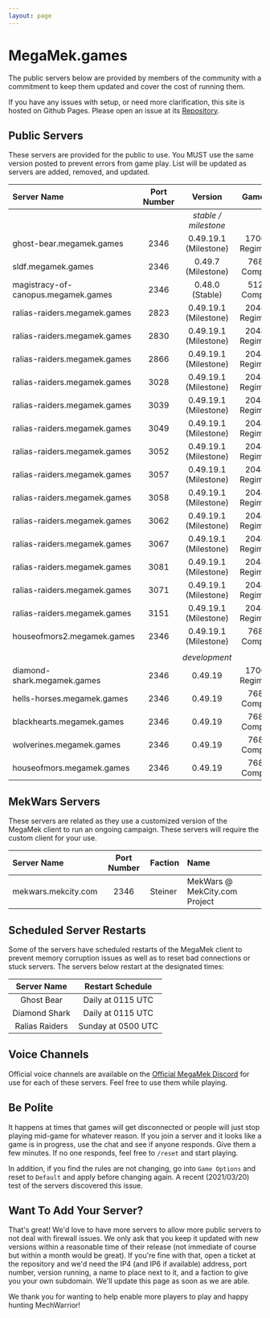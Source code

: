 ```yaml
---
layout: page
---
```

# MegaMek.games

The public servers below are provided by members of the community with a
commitment to keep them updated and cover the cost of running them.

If you have any issues with setup, or need more clarification, this site is
hosted on Github Pages. Please open an issue at its [Repository](https://github.com/rjhancock/megamek-games).

## Public Servers

These servers are provided for the public to use. You MUST use the same version
posted to prevent errors from game play. List will be updated as servers are
added, removed, and updated.

|Server Name|Port Number|Version|Game Size|Provided By|
|:------|:-----:|:--------:|:--:|-------:|
|||*stable / milestone*|||
|ghost-bear.megamek.games            |2346|0.49.19.1 (Milestone)|1700M - Regimental? |TapEnvy.us, LLC|
|sldf.megamek.games                  |2346|0.49.7 (Milestone)|768M - Companies    |MegaMek Team|
|magistracy-of-canopus.megamek.games |2346|0.48.0 (Stable)|512M - Companies    |Delra|
|ralias-raiders.megamek.games        |2823|0.49.19.1 (Milestone)|2048M - Regimental? |[RR] Sierra Invenio|
|ralias-raiders.megamek.games        |2830|0.49.19.1 (Milestone)|2048M - Regimental? |[RR] Sierra Invenio|
|ralias-raiders.megamek.games        |2866|0.49.19.1 (Milestone)|2048M - Regimental? |[RR] Sierra Invenio|
|ralias-raiders.megamek.games        |3028|0.49.19.1 (Milestone)|2048M - Regimental? |[RR] Sierra Invenio|
|ralias-raiders.megamek.games        |3039|0.49.19.1 (Milestone)|2048M - Regimental? |[RR] Sierra Invenio|
|ralias-raiders.megamek.games        |3049|0.49.19.1 (Milestone)|2048M - Regimental? |[RR] Sierra Invenio|
|ralias-raiders.megamek.games        |3052|0.49.19.1 (Milestone)|2048M - Regimental? |[RR] Sierra Invenio|
|ralias-raiders.megamek.games        |3057|0.49.19.1 (Milestone)|2048M - Regimental? |[RR] Sierra Invenio|
|ralias-raiders.megamek.games        |3058|0.49.19.1 (Milestone)|2048M - Regimental? |[RR] Sierra Invenio|
|ralias-raiders.megamek.games        |3062|0.49.19.1 (Milestone)|2048M - Regimental? |[RR] Sierra Invenio|
|ralias-raiders.megamek.games        |3067|0.49.19.1 (Milestone)|2048M - Regimental? |[RR] Sierra Invenio|
|ralias-raiders.megamek.games        |3081|0.49.19.1 (Milestone)|2048M - Regimental? |[RR] Sierra Invenio|
|ralias-raiders.megamek.games        |3071|0.49.19.1 (Milestone)|2048M - Regimental? |[RR] Sierra Invenio|
|ralias-raiders.megamek.games        |3151|0.49.19.1 (Milestone)|2048M - Regimental? |[RR] Sierra Invenio|
|houseofmors2.megamek.games          |2346|0.49.19.1 (Milestone)|768M - Companies    |Mors2657|
||||||
|||*development*|||
|diamond-shark.megamek.games  |2346|0.49.19|1700M - Regimental? |TapEnvy.us, LLC|
|hells-horses.megamek.games   |2346|0.49.19|768M - Companies    |MegaMek Team|
|blackhearts.megamek.games    |2346|0.49.19|768M - Companies    |MegaMek Team|
|wolverines.megamek.games     |2346|0.49.19|768M - Companies    |MegaMek Team|
|houseofmors.megamek.games    |2346|0.49.19|768M - Companies    |Mors2657|

## MekWars Servers

These servers are related as they use a customized version of the MegaMek client to
run an ongoing campaign. These servers will require the custom client for your use.

|Server Name|Port Number|Faction|Name|
|:----|:-----:|:-----|:------|
|mekwars.mekcity.com|2346|Steiner|MekWars @ MekCity.com Project|

## Scheduled Server Restarts

Some of the servers have scheduled restarts of the MegaMek client to prevent
memory corruption issues as well as to reset bad connections or stuck servers.
The servers below restart at the designated times:

|Server Name|Restart Schedule|
|:---------:|:--------------:|
|Ghost Bear     | Daily at 0115 UTC|
|Diamond Shark  | Daily at 0115 UTC|
|Ralias Raiders | Sunday at 0500 UTC|

## Voice Channels

Official voice channels are available on the [Official MegaMek Discord](https://discord.gg/XM54YH9396) for use for each of these servers. Feel free to use them while playing.

## Be Polite

It happens at times that games will get disconnected or people will just stop playing mid-game for whatever reason. If you join a server and it looks like a game is in progress, use the chat and see if anyone responds. Give them a few minutes. If no one responds, feel free to `/reset` and start playing.

In addition, if you find the rules are not changing, go into `Game Options` and reset to `Default` and apply before changing again. A recent (2021/03/20) test of the servers discovered this issue.

## Want To Add Your Server?

That's great! We'd love to have more servers to allow more public servers to not deal with firewall issues. We only ask that you keep it updated with new versions within a reasonable time of their release (not immediate of course but within a month would be great). If you're fine with that, open a ticket at the repository and we'd need the IP4 (and IP6 if available) address, port number, version running, a name to place next to it, and a faction to give you your own subdomain. We'll update this page as soon as we are able.

We thank you for wanting to help enable more players to play and happy hunting MechWarrior!
